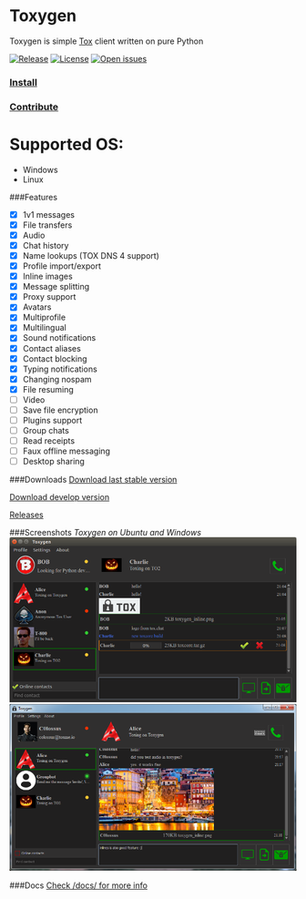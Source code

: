 # Toxygen 
Toxygen is simple [Tox](https://tox.chat/) client written on pure Python

[![Release](https://img.shields.io/github/release/xveduk/toxygen.svg?style=flat)](https://github.com/xveduk/toxygen/releases/latest)
[![License](https://img.shields.io/badge/license-GPLv3-blue.svg?style=flat)](https://raw.githubusercontent.com/xveduk/toxygen/master/LICENSE.md)
[![Open issues](https://img.shields.io/github/issues/xveduk/toxygen.svg?style=flat)](https://github.com/xveduk/toxygen/issues)


### [Install](/docs/install.md)

### [Contribute](/docs/contributing.md)

# Supported OS:
- Windows
- Linux

###Features
- [x] 1v1 messages
- [x] File transfers
- [x] Audio
- [x] Chat history
- [x] Name lookups (TOX DNS 4 support)
- [x] Profile import/export
- [x] Inline images
- [x] Message splitting
- [x] Proxy support
- [x] Avatars
- [x] Multiprofile
- [x] Multilingual
- [x] Sound notifications
- [x] Contact aliases
- [x] Contact blocking
- [x] Typing notifications
- [x] Changing nospam
- [x] File resuming
- [ ] Video
- [ ] Save file encryption
- [ ] Plugins support
- [ ] Group chats
- [ ] Read receipts
- [ ] Faux offline messaging
- [ ] Desktop sharing

###Downloads
[Download last stable version](https://github.com/xveduk/toxygen/archive/master.zip)

[Download develop version](https://github.com/xveduk/toxygen/archive/develop.zip)

[Releases](https://github.com/xveduk/toxygen/releases)

###Screenshots
*Toxygen on Ubuntu and Windows*
![Ubuntu](/docs/ubuntu.png)
![Windows](/docs/windows.png)

###Docs
[Check /docs/ for more info](/docs/)

